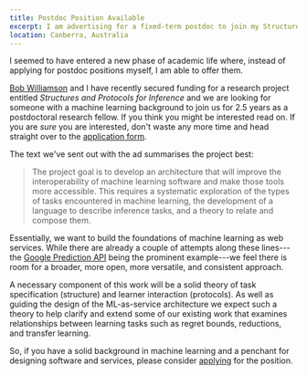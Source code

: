 ```yaml
---
title: Postdoc Position Available
excerpt: I am advertising for a fixed-term postdoc to join my Structures and Protocols for Inference project.
location: Canberra, Australia
---
```


I seemed to have entered a new phase of academic life where, instead of applying for postdoc positions myself, I am able to offer them.

[Bob Williamson][bob] and I have recently secured funding for a research project entitled _Structures and Protocols for Inference_ and we are looking for someone with a machine learning background to join us for 2.5 years as a postdoctoral research fellow. If you think you might be interested read on. If you are _sure_ you are interested, don't waste any more time and head straight over to the [application form][applying].

The text we've sent out with the ad summarises the project best:

> The project goal is to develop an architecture that will improve the interoperability of machine learning software and make those tools more accessible. This requires a systematic exploration of the types of tasks encountered in machine learning, the development of a language to describe inference tasks, and a theory to relate and compose them. 

Essentially, we want to build the foundations of machine learning as web services. While there are already a couple of attempts along these lines---the [Google Prediction API][gpa] being the prominent example---we feel there is room for a broader, more open, more versatile, and consistent approach. 

A necessary component of this work will be a solid theory of task specification (structure) and learner interaction (protocols). As well as guiding the design of the ML-as-service architecture we expect such a theory to help clarify and extend some of our existing work that examines relationships between learning tasks such as regret bounds, reductions, and transfer learning.

So, if you have a solid background in machine learning and a penchant for designing software and services, please consider [applying][] for the position.

[applying]: http://jobs.anu.edu.au/PositionDetail.aspx?p=1520
[gpa]: http://code.google.com/apis/predict/
[bob]: http://users.rsise.anu.edu.au/~williams/

